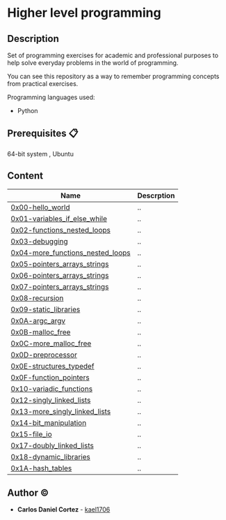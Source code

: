 # Higher level programming

## Description

Set of programming exercises for academic and professional purposes to help solve everyday problems in the world of programming.

You can see this repository as a way to remember programming concepts from practical exercises.

Programming languages used:
- Python

## Prerequisites 📋

64-bit system , Ubuntu 


## Content
|Name|Descrption|
|---|---|
|[0x00-hello_world](https://github.com/kael1706/holbertonschool-low_level_programming/tree/master/0x00-hello_world "0x00-hello_world")|..|
|[0x01-variables_if_else_while](https://github.com/kael1706/holbertonschool-low_level_programming/tree/master/0x01-variables_if_else_while "0x01-variables_if_else_while")|..|
|[0x02-functions_nested_loops](https://github.com/kael1706/holbertonschool-low_level_programming/tree/master/0x02-functions_nested_loops "0x02-functions_nested_loops")|..|
|[0x03-debugging](https://github.com/kael1706/holbertonschool-low_level_programming/tree/master/0x03-debugging "0x03-debugging")|..|
|[0x04-more_functions_nested_loops](https://github.com/kael1706/holbertonschool-low_level_programming/tree/master/0x04-more_functions_nested_loops "0x04-more_functions_nested_loops")|..|
|[0x05-pointers_arrays_strings](https://github.com/kael1706/holbertonschool-low_level_programming/tree/master/0x05-pointers_arrays_strings "0x05-pointers_arrays_strings")|..|
|[0x06-pointers_arrays_strings](https://github.com/kael1706/holbertonschool-low_level_programming/tree/master/0x06-pointers_arrays_strings "0x06-pointers_arrays_strings")|..|
|[0x07-pointers_arrays_strings](https://github.com/kael1706/holbertonschool-low_level_programming/tree/master/0x07-pointers_arrays_strings "0x07-pointers_arrays_strings")|..|
|[0x08-recursion](https://github.com/kael1706/holbertonschool-low_level_programming/tree/master/0x08-recursion "0x08-recursion")|..|
|[0x09-static_libraries](https://github.com/kael1706/holbertonschool-low_level_programming/tree/master/0x09-static_libraries "0x09-static_libraries")|..|
|[0x0A-argc_argv](https://github.com/kael1706/holbertonschool-low_level_programming/tree/master/0x0A-argc_argv "0x0A-argc_argv")|..|
|[0x0B-malloc_free](https://github.com/kael1706/holbertonschool-low_level_programming/tree/master/0x0B-malloc_free "0x0B-malloc_free")|..|
|[0x0C-more_malloc_free](https://github.com/kael1706/holbertonschool-low_level_programming/tree/master/0x0C-more_malloc_free "0x0C-more_malloc_free")|..|
|[0x0D-preprocessor](https://github.com/kael1706/holbertonschool-low_level_programming/tree/master/0x0D-preprocessor "0x0D-preprocessor")|..|
|[0x0E-structures_typedef](https://github.com/kael1706/holbertonschool-low_level_programming/tree/master/0x0E-structures_typedef "0x0E-structures_typedef")|..|
|[0x0F-function_pointers](https://github.com/kael1706/holbertonschool-low_level_programming/tree/master/0x0F-function_pointers "0x0F-function_pointers")|..|
|[0x10-variadic_functions](https://github.com/kael1706/holbertonschool-low_level_programming/tree/master/0x10-variadic_functions "0x10-variadic_functions")|..|
|[0x12-singly_linked_lists](https://github.com/kael1706/holbertonschool-low_level_programming/tree/master/0x12-singly_linked_lists "0x12-singly_linked_lists")|..|
|[0x13-more_singly_linked_lists](https://github.com/kael1706/holbertonschool-low_level_programming/tree/master/0x13-more_singly_linked_lists "0x13-more_singly_linked_lists")|..|
|[0x14-bit_manipulation](https://github.com/kael1706/holbertonschool-low_level_programming/tree/master/0x14-bit_manipulation "0x14-bit_manipulation")|..|
|[0x15-file_io](https://github.com/kael1706/holbertonschool-low_level_programming/tree/master/0x15-file_io "0x15-file_io")|..|
|[0x17-doubly_linked_lists](https://github.com/kael1706/holbertonschool-low_level_programming/tree/master/0x17-doubly_linked_lists "0x17-doubly_linked_lists")|..|
|[0x18-dynamic_libraries](https://github.com/kael1706/holbertonschool-low_level_programming/tree/master/0x18-dynamic_libraries "0x18-dynamic_libraries")|..|
|[0x1A-hash_tables](https://github.com/kael1706/holbertonschool-low_level_programming/tree/master/0x1A-hash_tables "0x1A-hash_tables")|..|

## Author :copyright:
* **Carlos Daniel Cortez** - [kael1706](https://github.com/kael1706)
